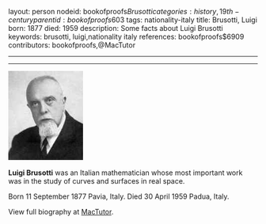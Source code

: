 layout: person
nodeid: bookofproofs$Brusotti
categories: history,19th-century
parentid: bookofproofs$603
tags: nationality-italy
title: Brusotti, Luigi
born: 1877
died: 1959
description: Some facts about Luigi Brusotti
keywords: brusotti, luigi,nationality italy
references: bookofproofs$6909
contributors: bookofproofs,@MacTutor

---


---

![Brusotti.jpg](https://github.com/bookofproofs/bookofproofs.github.io/blob/main/_sources/_assets/images/portraits/Brusotti.jpg?raw=true)

**Luigi Brusotti**  was an Italian mathematician whose most important work was in the study of curves and surfaces in real space.

Born 11 September 1877 Pavia, Italy. Died 30 April 1959 Padua, Italy.


View full biography at [MacTutor](https://mathshistory.st-andrews.ac.uk/Biographies/Brusotti/).